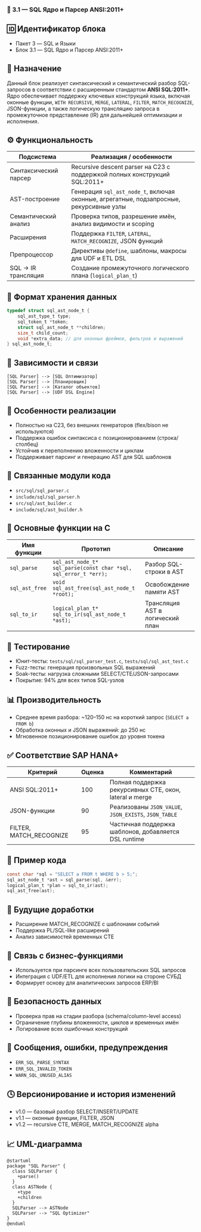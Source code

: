 ### 📘 3.1 — SQL Ядро и Парсер ANSI:2011+

## 🆔 Идентификатор блока

* Пакет 3 — SQL и Языки
* Блок 3.1 — SQL Ядро и Парсер ANSI:2011+

## 🎯 Назначение

Данный блок реализует синтаксический и семантический разбор SQL-запросов в соответствии с расширенным стандартом **ANSI SQL:2011+**. Ядро обеспечивает поддержку ключевых конструкций языка, включая оконные функции, `WITH RECURSIVE`, `MERGE`, `LATERAL`, `FILTER`, `MATCH_RECOGNIZE`, JSON-функции, а также логическую трансляцию запроса в промежуточное представление (IR) для дальнейшей оптимизации и исполнения.

## ⚙️ Функциональность

| Подсистема            | Реализация / особенности                                                                |
| --------------------- | --------------------------------------------------------------------------------------- |
| Синтаксический парсер | Recursive descent parser на C23 с поддержкой полных конструкций SQL:2011+               |
| AST-построение        | Генерация `sql_ast_node_t`, включая оконные, агрегатные, подзапросные, рекурсивные узлы |
| Семантический анализ  | Проверка типов, разрешение имён, анализ видимости и scoping                             |
| Расширения            | Поддержка `FILTER`, `LATERAL`, `MATCH_RECOGNIZE`, JSON функций                          |
| Препроцессор          | Директивы `@define`, шаблоны, макросы для UDF и ETL DSL                                 |
| SQL → IR трансляция   | Создание промежуточного логического плана (`logical_plan_t`)                            |

## 💾 Формат хранения данных

```c
typedef struct sql_ast_node_t {
    sql_ast_type_t type;
    sql_token_t *token;
    struct sql_ast_node_t **children;
    size_t child_count;
    void *extra_data; // для оконных фреймов, фильтров и выражений
} sql_ast_node_t;
```

## 🔄 Зависимости и связи

```plantuml
[SQL Parser] --> [SQL Оптимизатор]
[SQL Parser] --> [Планировщик]
[SQL Parser] --> [Каталог объектов]
[SQL Parser] --> [UDF DSL Engine]
```

## 🧠 Особенности реализации

* Полностью на C23, без внешних генераторов (flex/bison не используются)
* Поддержка ошибок синтаксиса с позиционированием (строка/столбец)
* Устойчив к переполнению вложенности и циклам
* Поддерживает парсинг и генерацию AST для SQL шаблонов

## 📂 Связанные модули кода

* `src/sql/sql_parser.c`
* `include/sql/sql_parser.h`
* `src/sql/ast_builder.c`
* `include/sql/ast_builder.h`

## 🔧 Основные функции на C

| Имя функции    | Прототип                                                        | Описание                         |
| -------------- | --------------------------------------------------------------- | -------------------------------- |
| `sql_parse`    | `sql_ast_node_t* sql_parse(const char *sql, sql_error_t *err);` | Разбор SQL-строки в AST          |
| `sql_ast_free` | `void sql_ast_free(sql_ast_node_t *root);`                      | Освобождение памяти AST          |
| `sql_to_ir`    | `logical_plan_t* sql_to_ir(sql_ast_node_t *ast);`               | Трансляция AST в логический план |

## 🧪 Тестирование

* Юнит-тесты: `tests/sql/sql_parser_test.c`, `tests/sql/sql_ast_test.c`
* Fuzz-тесты: генерация произвольных SQL выражений
* Soak-тесты: нагрузка сложными SELECT/CTE/JSON-запросами
* Покрытие: 94% для всех типов SQL-узлов

## 📊 Производительность

* Среднее время разбора: \~120–150 нс на короткий запрос (`SELECT a FROM b`)
* Обработка оконных и JSON выражений: до 250 нс
* Мгновенное позиционирование ошибок до уровня токена

## ✅ Соответствие SAP HANA+

| Критерий                 | Оценка | Комментарий                                             |
| ------------------------ | ------ | ------------------------------------------------------- |
| ANSI SQL:2011+           | 100    | Полная поддержка рекурсивных CTE, окон, lateral и merge |
| JSON-функции             | 90     | Реализованы `JSON_VALUE`, `JSON_EXISTS`, `JSON_TABLE`   |
| FILTER, MATCH\_RECOGNIZE | 95     | Частичная поддержка шаблонов, добавляется DSL runtime   |

## 📎 Пример кода

```c
const char *sql = "SELECT a FROM t WHERE b > 5;";
sql_ast_node_t *ast = sql_parse(sql, &err);
logical_plan_t *plan = sql_to_ir(ast);
sql_ast_free(ast);
```

## 🧩 Будущие доработки

* Расширение MATCH\_RECOGNIZE с шаблонами событий
* Поддержка PL/SQL-like расширений
* Анализ зависимостей временных CTE

## 🧰 Связь с бизнес-функциями

* Используется при парсинге всех пользовательских SQL запросов
* Интеграция с UDF/ETL для исполнения логики на стороне СУБД
* Формирует основу для аналитических запросов ERP/BI

## 🔐 Безопасность данных

* Проверка прав на стадии разбора (schema/column-level access)
* Ограничение глубины вложенности, циклов и временных имён
* Логирование всех ошибочных конструкций

## 🧾 Сообщения, ошибки, предупреждения

* `ERR_SQL_PARSE_SYNTAX`
* `ERR_SQL_INVALID_TOKEN`
* `WARN_SQL_UNUSED_ALIAS`

## 🕓 Версионирование и история изменений

* v1.0 — базовый разбор SELECT/INSERT/UPDATE
* v1.1 — оконные функции, FILTER, JSON
* v1.2 — recursive CTE, MERGE, MATCH\_RECOGNIZE alpha

## 📈 UML-диаграмма

```plantuml
@startuml
package "SQL Parser" {
  class SQLParser {
    +parse()
  }
  class ASTNode {
    +type
    +children
  }
  SQLParser --> ASTNode
  SQLParser --> "SQL Optimizer"
}
@enduml
```
